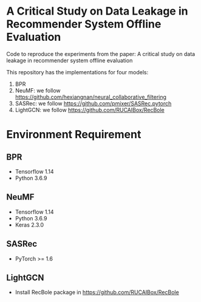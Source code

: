 # A Critical Study on Data Leakage in Recommender System Offline Evaluation
Code to reproduce the experiments from the paper: A critical study on data leakage in recommender system offline evaluation

This repository has the implementations for four models:
1. BPR
2. NeuMF: we follow https://github.com/hexiangnan/neural_collaborative_filtering
3. SASRec: we follow https://github.com/pmixer/SASRec.pytorch
4. LightGCN: we follow https://github.com/RUCAIBox/RecBole

# Environment Requirement
## BPR
- Tensorflow 1.14
- Python 3.6.9

## NeuMF
- Tensorflow 1.14
- Python 3.6.9
- Keras 2.3.0

## SASRec
- PyTorch >= 1.6

## LightGCN
- Install RecBole package in https://github.com/RUCAIBox/RecBole
